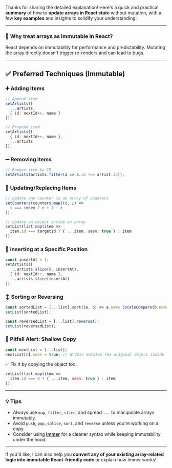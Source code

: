 Thanks for sharing the detailed explanation! Here's a quick and practical **summary** of how to **update arrays in React state** without mutation, with a few **key examples** and insights to solidify your understanding:

---

### 🧠 **Why treat arrays as immutable in React?**
React depends on immutability for performance and predictability. Mutating the array directly doesn't trigger re-renders and can lead to bugs.

---

## ✅ Preferred Techniques (Immutable)

### ➕ **Adding Items**

```js
// Append item
setArtists([
  ...artists,
  { id: nextId++, name }
]);

// Prepend item
setArtists([
  { id: nextId++, name },
  ...artists
]);
```

### ➖ **Removing Items**

```js
// Remove item by ID
setArtists(artists.filter(a => a.id !== artist.id));
```

### 🔄 **Updating/Replacing Items**

```js
// Update one counter in an array of counters
setCounters(counters.map((c, i) =>
  i === index ? c + 1 : c
));
```

```js
// Update an object inside an array
setList(list.map(item =>
  item.id === targetId ? { ...item, seen: true } : item
));
```

### 🔢 **Inserting at a Specific Position**

```js
const insertAt = 1;
setArtists([
  ...artists.slice(0, insertAt),
  { id: nextId++, name },
  ...artists.slice(insertAt)
]);
```

### ↕️ **Sorting or Reversing**

```js
const sortedList = [...list].sort((a, b) => a.name.localeCompare(b.name));
setList(sortedList);
```

```js
const reversedList = [...list].reverse();
setList(reversedList);
```

### 🧨 Pitfall Alert: Shallow Copy

```js
const nextList = [...list];
nextList[0].seen = true; // ❌ This mutates the original object inside array
```

✅ Fix it by copying the object too:

```js
setList(list.map(item =>
  item.id === 0 ? { ...item, seen: true } : item
));
```

---

### 💡 Tips
- Always use `map`, `filter`, `slice`, and spread `...` to manipulate arrays immutably.
- Avoid `push`, `pop`, `splice`, `sort`, and `reverse` unless you’re working on a copy.
- Consider using [**Immer**](https://immerjs.github.io/immer/) for a cleaner syntax while keeping immutability under the hood.

---

If you'd like, I can also help you **convert any of your existing array-related logic into immutable React-friendly code** or explain how Immer works!